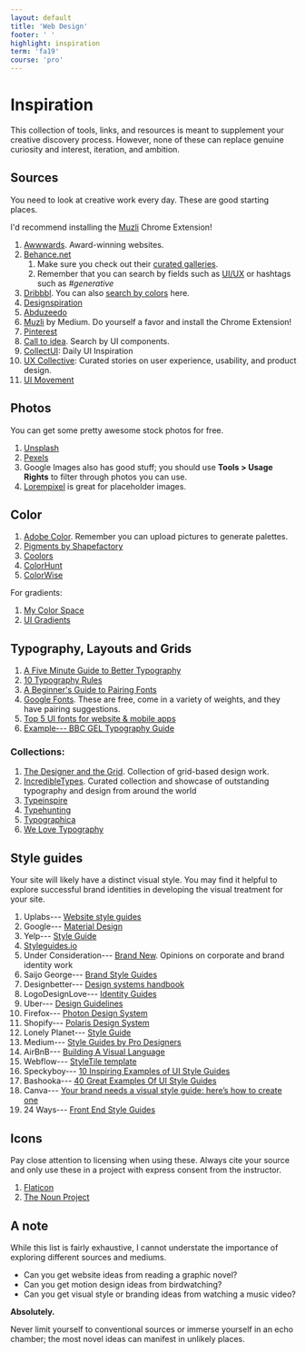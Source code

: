 ```yaml
---
layout: default
title: 'Web Design'
footer: ' '
highlight: inspiration
term: 'fa19'
course: 'pro'
---
```

# Inspiration
This collection of tools, links, and resources is meant to supplement your creative discovery process. However, none of these can replace genuine curiosity and interest, iteration, and ambition.

## Sources
You need to look at creative work every day. These are good starting places.

I'd recommend installing the [Muzli](https://chrome.google.com/webstore/detail/muzli-2-stay-inspired/glcipcfhmopcgidicgdociohdoicpdfc?hl=en) Chrome Extension!

1. [Awwwards](https://www.awwwards.com/). Award-winning websites.
2. [Behance.net](https://behance.net)
    1. Make sure you check out their [curated galleries](https://www.behance.net/galleries).
    2. Remember that you can search by fields such as [UI/UX](https://www.behance.net/search?field=132&content=projects&sort=featured_date&time=week&featured_on_behance=true) or hashtags such as _#generative_
3. [Dribbbl](https://dribbble.com/shots). You can also [search by colors](https://dribbble.com/colors/109121) here.
4. [Designspiration](https://www.designspiration.net/)
5. [Abduzeedo](https://abduzeedo.com/)
8. [Muzli](https://medium.muz.li/) by Medium. Do yourself a favor and install the Chrome Extension!
9. [Pinterest](https://www.pinterest.com/)
6. [Call to idea](https://calltoidea.com/). Search by UI components.
7. [CollectUI](http://collectui.com/): Daily UI Inspiration
10. [UX Collective](https://uxdesign.cc/): Curated stories on user experience, usability, and product design.
11. [UI Movement](https://uimovement.com/)

## Photos
You can get some pretty awesome stock photos for free.

1. [Unsplash](https://unsplash.com/)
2. [Pexels](https://www.pexels.com/)
3. Google Images also has good stuff; you should use __Tools > Usage Rights__ to filter through photos you can use.
4. [Lorempixel](http://lorempixel.com/) is great for placeholder images.

## Color
1. [Adobe Color](https://color.adobe.com/create/color-wheel/). Remember you can upload pictures to generate palettes.
2. [Pigments by Shapefactory](https://pigment.shapefactory.co/)
3. [Coolors](https://coolors.co/)
4. [ColorHunt](https://colorhunt.co/?ref=dribbble&shot=search_feature)
5. [ColorWise](https://colorwise.io/)

For gradients:
1.  [My Color Space](https://mycolor.space/)
2.  [UI Gradients](https://uigradients.com/)

## Typography, Layouts and Grids
1. [A Five Minute Guide to Better Typography](https://medium.muz.li/typography-that-sacred-cow-ea7a5909ca70)
2. [10 Typography Rules](https://blind.com/blog/typography-manual/)
3. [A Beginner's Guide to Pairing Fonts](https://webdesign.tutsplus.com/articles/a-beginners-guide-to-pairing-fonts--webdesign-5706)
4. [Google Fonts](https://fonts.google.com/). These are free, come in a variety of weights, and they have pairing suggestions.
5. [Top 5 UI fonts for website & mobile apps](https://medium.muz.li/top-5-ui-fonts-for-website-mobile-apps-d78829e58f7e)
6. [Example--- BBC GEL Typography Guide](http://www.bbc.co.uk/gel/guidelines/typography)

### Collections:
1. [The Designer and the Grid](http://thedesignerandthegrid.tumblr.com/). Collection of grid-based design work.
2. [IncredibleTypes](http://incredibletypes.com/). Curated collection and showcase of outstanding typography and design from around the world
3. [Typeinspire](https://typeinspire.com/)
4. [Typehunting](http://typehunting.com/)
5. [Typographica](https://typographica.org/)
6. [We Love Typography](http://welovetypography.com/)


## Style guides
Your site will likely have a distinct visual style. You may find it helpful to explore successful brand identities in developing the visual treatment for your site.

1. Uplabs--- [Website style guides](https://www.uplabs.com/posts/c/web/resources/style_guide)
2. Google--- [Material Design](https://material.io/guidelines/material-design/introduction.html)
3. Yelp--- [Style Guide](https://www.yelp.com/styleguide/)
4. [Styleguides.io](http://styleguides.io/examples.html)
5. Under Consideration--- [Brand New](https://www.underconsideration.com/brandnew/). Opinions on corporate and brand identity work
6. Saijo George--- [Brand Style Guides](https://saijogeorge.com/brand-style-guide-examples/)
7. Designbetter--- [Design systems handbook](https://www.designbetter.co/design-systems-handbook/appendix)
8. LogoDesignLove--- [Identity Guides](https://www.logodesignlove.com/brand-identity-style-guides)
9. Uber--- [Design Guidelines](https://developer.uber.com/docs/riders/guides/design-guidelines)
10. Firefox--- [Photon Design System](https://design.firefox.com/photon/welcome.html)
11. Shopify--- [Polaris Design System](https://polaris.shopify.com/)
12. Lonely Planet--- [Style Guide](http://rizzo.lonelyplanet.com/styleguide/design-elements/colours)
13. Medium--- [Style Guides by Pro Designers](https://medium.com/inspiration-supply/style-guides-by-pro-designers-5605707afc07)
14. AirBnB--- [Building A Visual Language](https://airbnb.design/building-a-visual-language/)
15. Webflow--- [StyleTile template](https://webflow.com/website/Style-Tile)
16. Speckyboy--- [10 Inspiring Examples of UI Style Guides](https://speckyboy.com/inspirational-examples-ui-style-guides/)
17. Bashooka--- [40 Great Examples Of UI Style Guides](https://bashooka.com/inspiration/40-great-examples-of-ui-style-guides/)
18. Canva--- [Your brand needs a visual style guide: here’s how to create one](https://www.canva.com/learn/your-brand-needs-a-visual-style-guide/)
19. 24 Ways--- [Front End Style Guides](https://24ways.org/2011/front-end-style-guides/)

## Icons
Pay close attention to licensing when using these. Always cite your source and only use these in a project with express consent from the instructor.

1. [Flaticon](https://www.flaticon.com/)
2. [The Noun Project](https://thenounproject.com/)

## A note
While this list is fairly exhaustive, I cannot understate the importance of exploring different sources and mediums.

 * Can you get website ideas from reading a graphic novel?
 * Can you get motion design ideas from birdwatching?
 * Can you get visual style or branding ideas from watching a music video?

__Absolutely.__

Never limit yourself to conventional sources or immerse yourself in an echo chamber; the most novel ideas can manifest in unlikely places.